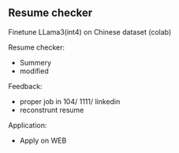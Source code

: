 ## Resume checker

Finetune LLama3(int4) on Chinese dataset (colab)

Resume checker:
- Summery
- modified


Feedback:
- proper job in 104/ 1111/ linkedin
- reconstrunt resume

Application:
- Apply on WEB 
